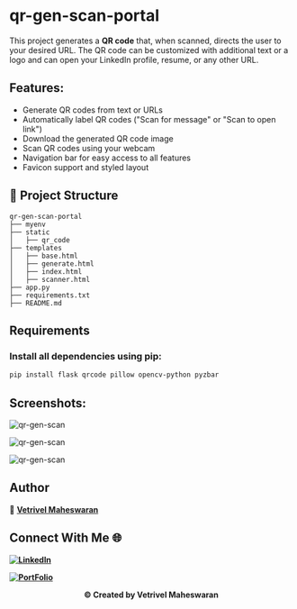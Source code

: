 # qr-gen-scan-portal

This project generates a **QR code** that, when scanned, directs the user to your desired URL. The QR code can be customized with additional text or a logo and can open your LinkedIn profile, resume, or any other URL.

## Features:
- Generate QR codes from text or URLs
- Automatically label QR codes ("Scan for message" or "Scan to open link")
- Download the generated QR code image
- Scan QR codes using your webcam
- Navigation bar for easy access to all features
- Favicon support and styled layout

## 📁 Project Structure

```
qr-gen-scan-portal
├── myenv
├── static
│   ├── qr_code
├── templates
│   ├── base.html
│   ├── generate.html
│   ├── index.html
│   ├── scanner.html
├── app.py
├── requirements.txt
├── README.md

```
## Requirements

### Install all dependencies using pip:

```bash
pip install flask qrcode pillow opencv-python pyzbar
```

## Screenshots:

![qr-gen-scan](https://github.com/user-attachments/assets/f644b0ec-ee61-44d4-95c9-4a20b516a200)

![qr-gen-scan](https://github.com/user-attachments/assets/2034faee-0147-48a4-804c-03921d9814e5)

![qr-gen-scan](https://github.com/user-attachments/assets/264e871d-2938-4a31-9473-e63535876592)



## Author

👤 **[Vetrivel Maheswaran](https://github.com/Vetrivel07)**

## Connect With Me 🌐

**[![LinkedIn](https://img.shields.io/badge/LinkedIn-Vetrivel%20Maheswaran-green)](https://www.linkedin.com/in/vetrivel-maheswaran/)**

**[![PortFolio](https://img.shields.io/badge/Portfolio-Vetrivel%20Maheswaran-blue)](https://vetrivel07.github.io/vetrivel-maheswaran)**

<p align="center"><b>© Created by Vetrivel Maheswaran</b></p?
